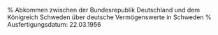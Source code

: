 % Abkommen zwischen der Bundesrepublik Deutschland und dem Königreich Schweden über deutsche Vermögenswerte in Schweden
% Ausfertigungsdatum: 22.03.1956
 